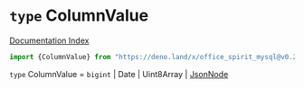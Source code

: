 # `type` ColumnValue

[Documentation Index](../README.md)

```ts
import {ColumnValue} from "https://deno.land/x/office_spirit_mysql@v0.25.0/mod.ts"
```

`type` ColumnValue = `bigint` | Date | Uint8Array | [JsonNode](../type.JsonNode/README.md)